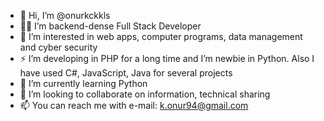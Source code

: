 - 👋 Hi, I’m @onurkckkls
- 👨‍💻 I’m backend-dense Full Stack Developer
- 👀 I’m interested in web apps, computer programs, data management and cyber security
- ⚡ I’m developing in PHP for a long time and I’m newbie in Python. Also I have used C#, JavaScript, Java for several projects
- 🌱 I’m currently learning Python
- 💞️ I’m looking to collaborate on information, technical sharing
- 📫 You can reach me with e-mail: k.onur94@gmail.com

<!---
onurkckkls/onurkckkls is a ✨ special ✨ repository because its `README.md` (this file) appears on your GitHub profile.
You can click the Preview link to take a look at your changes.
--->
